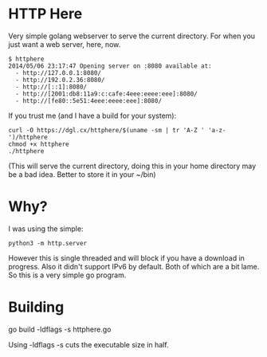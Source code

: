 HTTP Here
=========

Very simple golang webserver to serve the current directory. For when you just
want a web server, here, now.

    $ httphere
    2014/05/06 23:17:47 Opening server on :8080 available at:
      - http://127.0.0.1:8080/
      - http://192.0.2.36:8080/
      - http://[::1]:8080/
      - http://[2001:db8:11a9:c:cafe:4eee:eeee:eee]:8080/
      - http://[fe80::5e51:4eee:eeee:eee]:8080/

If you trust me (and I have a build for your system):

    curl -O https://dgl.cx/httphere/$(uname -sm | tr 'A-Z ' 'a-z-')/httphere
    chmod +x httphere
    ./httphere

(This will serve the current directory, doing this in your home directory may be
a bad idea. Better to store it in your ~/bin)

Why?
====

I was using the simple:

    python3 -m http.server

However this is single threaded and will block if you have a download in
progress. Also it didn't support IPv6 by default. Both of which are a bit lame.
So this is a very simple go program.

Building
========

   go build -ldflags -s httphere.go

Using -ldflags -s cuts the executable size in half.
